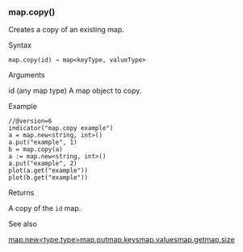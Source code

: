 ### map.copy()

Creates a copy of an existing map.

Syntax

```
map.copy(id) → map<keyType, valueType>
```

Arguments

id (any map type) A map object to copy.

Example

```
//@version=6  
indicator("map.copy example")  
a = map.new<string, int>()  
a.put("example", 1)  
b = map.copy(a)  
a := map.new<string, int>()  
a.put("example", 2)  
plot(a.get("example"))  
plot(b.get("example"))
```

Returns

A copy of the `id` map.

See also

[map.new<type,type>](#fun_map.new<type,type>)[map.put](#fun_map.put)[map.keys](#fun_map.keys)[map.values](#fun_map.values)[map.get](#fun_map.get)[map.size](#fun_map.size)
